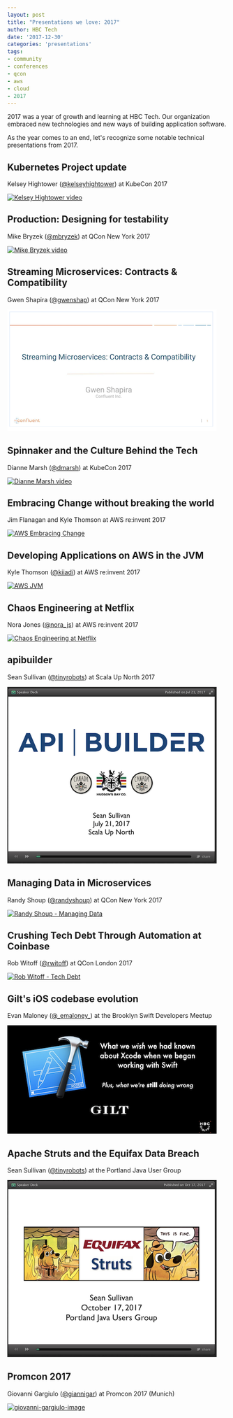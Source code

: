 ```yaml
---
layout: post
title: "Presentations we love: 2017"
author: HBC Tech
date: '2017-12-30'
categories: 'presentations'
tags:
- community
- conferences
- qcon
- aws
- cloud
- 2017
---
```


2017 was a year of growth and learning at HBC Tech. Our organization embraced new technologies and new ways of building application software.

As the year comes to an end, let's recognize some notable technical presentations from 2017.

## Kubernetes Project update
Kelsey Hightower ([@kelseyhightower](https://twitter.com/kelseyhightower)) at KubeCon 2017

[![Kelsey Hightower video](http://img.youtube.com/vi/07jq-5VbBVQ/0.jpg)](http://www.youtube.com/watch?v=07jq-5VbBVQ "Kubernetes Project update")

## Production: Designing for testability
Mike Bryzek ([@mbryzek](https://twitter.com/mbryzek)) at QCon New York 2017

[![Mike Bryzek video](http://img.youtube.com/vi/z-ATZTUgaAo/0.jpg)](http://www.youtube.com/watch?v=z-ATZTUgaAo "Production: Designing for testability")

## Streaming Microservices: Contracts & Compatibility
Gwen Shapira ([@gwenshap](https://twitter.com/gwenshap)) at QCon New York 2017

[![contracts-streaming-image](/assets/images/presentations-we-love-2017/gwen-shapira-contracts-and-compatibility-480.png)](https://www.infoq.com/presentations/contracts-streaming-microservices)

## Spinnaker and the Culture Behind the Tech
Dianne Marsh ([@dmarsh](https://twitter.com/dmarsh)) at KubeCon 2017

[![Dianne Marsh video](http://img.youtube.com/vi/mfFtfaulCtg/0.jpg)](http://www.youtube.com/watch?v=mfFtfaulCtg "Spinnaker and the culture behind the tech")

## Embracing Change without breaking the world
Jim Flanagan and Kyle Thomson at AWS re:invent 2017

[![AWS Embracing Change](http://img.youtube.com/vi/kJq81Y7OEx4/0.jpg)](http://www.youtube.com/watch?v=kJq81Y7OEx4 "Video Title")

## Developing Applications on AWS in the JVM
Kyle Thomson ([@kiiadi](https://github.com/kiiadi)) at AWS re:invent 2017

[![AWS JVM](http://img.youtube.com/vi/byRois3s5Yc/0.jpg)](http://www.youtube.com/watch?v=byRois3s5Yc "Video Title")

## Chaos Engineering at Netflix
Nora Jones ([@nora_js](https://twitter.com/nora_js)) at AWS re:invent 2017

[![Chaos Engineering at Netflix](http://img.youtube.com/vi/LaKGx0dAUlo/0.jpg)](http://www.youtube.com/watch?v=LaKGx0dAUlo "Video Title")

## apibuilder
Sean Sullivan ([@tinyrobots](https://twitter.com/tinyrobots)) at Scala Up North 2017

[![apibuilder-image](/assets/images/presentations-we-love-2017/sean-sullivan-apibuilder-july-2017-480.png)](https://speakerdeck.com/sullis/api-builder-scala-up-north-2017)

## Managing Data in Microservices
Randy Shoup ([@randyshoup](https://twitter.com/randyshoup)) at QCon New York 2017

[![Randy Shoup - Managing Data](http://img.youtube.com/vi/E8-e-3fRHBw/0.jpg)](http://www.youtube.com/watch?v=E8-e-3fRHBw "Video Title")

## Crushing Tech Debt Through Automation at Coinbase
Rob Witoff  ([@rwitoff](https://twitter.com/rwitoff)) at QCon London 2017

[![Rob Witoff - Tech Debt](http://img.youtube.com/vi/KaK2lAj1B-Q/0.jpg)](http://www.youtube.com/watch?v=KaK2lAj1B-Q "Video Title")

## Gilt's iOS codebase evolution
Evan Maloney ([@\_emaloney\_](https://twitter.com/_emaloney_)) at the Brooklyn Swift Developers Meetup

[![evan-maloney-image](/assets/images/presentations-we-love-2017/evan-maloney-ios-swift-gilt-2017-480.png)](https://vimeo.com/217236459)

## Apache Struts and the Equifax Data Breach
Sean Sullivan ([@tinyrobots](https://twitter.com/tinyrobots)) at the Portland Java User Group

[![struts-equifax-image](/assets/images/presentations-we-love-2017/sean-sullivan-struts-and-equifax-october-2017-480.png)](https://speakerdeck.com/sullis/apache-struts-and-the-equifax-data-breach)

## Promcon 2017
Giovanni Gargiulo ([@giannigar](https://twitter.com/giannigar)) at Promcon 2017 (Munich)

[![giovanni-gargiulo-image](http://img.youtube.com/vi/btnXuFLcpS8/0.jpg)](https://www.youtube.com/watch?v=btnXuFLcpS8)
